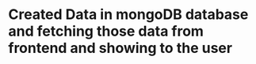 # Created Data in mongoDB database and fetching those data from frontend and showing to the user
# 
